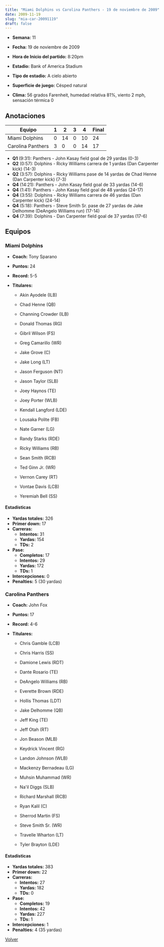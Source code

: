 ```yaml
---
title: "Miami Dolphins vs Carolina Panthers - 19 de noviembre de 2009"
date: 2009-11-19
slug: "mia-car-20091119"
draft: false
---
```


* **Semana:** 11
* **Fecha:** 19 de noviembre de 2009

* **Hora de Inicio del partido:** 8:20pm
* **Estadio:** Bank of America Stadium
* **Tipo de estadio:** A cielo abierto
* **Superficie de juego:** Césped natural
* **Clima:** 56 grados Farenheit, humedad relativa 81%, viento 2 mph, sensación térmica 0





## Anotaciones
| Equipo | 1 | 2 | 3 | 4 | Final |
|--------|---|---|---|---|-------|
| Miami Dolphins  | 0 | 14 | 0 | 10  | 24 |
| Carolina Panthers  | 3 | 0 | 0 | 14  | 17 |
* **Q1** (9:31): Panthers - John Kasay field goal de 29 yardas (0-3)
* **Q2** (0:57): Dolphins - Ricky Williams carrera de 1 yardas (Dan Carpenter kick) (14-3)
* **Q2** (3:57): Dolphins - Ricky Williams pase de 14 yardas de Chad Henne (Dan Carpenter kick) (7-3)
* **Q4** (14:21): Panthers - John Kasay field goal de 33 yardas (14-6)
* **Q4** (1:41): Panthers - John Kasay field goal de 48 yardas (24-17)
* **Q4** (3:55): Dolphins - Ricky Williams carrera de 46 yardas (Dan Carpenter kick) (24-14)
* **Q4** (5:18): Panthers - Steve Smith Sr. pase de 27 yardas de Jake Delhomme (DeAngelo Williams run) (17-14)
* **Q4** (7:39): Dolphins - Dan Carpenter field goal de 37 yardas (17-6)


## Equipos


### Miami Dolphins
* **Coach:** Tony Sparano
* **Puntos:** 24
* **Record:** 5-5
* **Titulares:** 

  * Akin Ayodele (ILB) 

  * Chad Henne (QB) 

  * Channing Crowder (ILB) 

  * Donald Thomas (RG) 

  * Gibril Wilson (FS) 

  * Greg Camarillo (WR) 

  * Jake Grove (C) 

  * Jake Long (LT) 

  * Jason Ferguson (NT) 

  * Jason Taylor (SLB) 

  * Joey Haynos (TE) 

  * Joey Porter (WLB) 

  * Kendall Langford (LDE) 

  * Lousaka Polite (FB) 

  * Nate Garner (LG) 

  * Randy Starks (RDE) 

  * Ricky Williams (RB) 

  * Sean Smith (RCB) 

  * Ted Ginn Jr. (WR) 

  * Vernon Carey (RT) 

  * Vontae Davis (LCB) 

  * Yeremiah Bell (SS) 

#### Estadísticas
* **Yardas totales:** 326
* **Primer down:** 17
* **Carreras:**
  * **Intentos:** 31
  * **Yardas:** 154
  * **TDs:** 2
* **Pase:**
  * **Completos:** 17
  * **Intentos:** 29
  * **Yardas:** 172
  * **TDs:** 1
* **Intercepciones:** 0
* **Penalties:** 5 (30 yardas)

### Carolina Panthers
* **Coach:** John Fox
* **Puntos:** 17
* **Record:** 4-6
* **Titulares:** 

  * Chris Gamble (LCB) 

  * Chris Harris (SS) 

  * Damione Lewis (RDT) 

  * Dante Rosario (TE) 

  * DeAngelo Williams (RB) 

  * Everette Brown (RDE) 

  * Hollis Thomas (LDT) 

  * Jake Delhomme (QB) 

  * Jeff King (TE) 

  * Jeff Otah (RT) 

  * Jon Beason (MLB) 

  * Keydrick Vincent (RG) 

  * Landon Johnson (WLB) 

  * Mackenzy Bernadeau (LG) 

  * Muhsin Muhammad (WR) 

  * Na'il Diggs (SLB) 

  * Richard Marshall (RCB) 

  * Ryan Kalil (C) 

  * Sherrod Martin (FS) 

  * Steve Smith Sr. (WR) 

  * Travelle Wharton (LT) 

  * Tyler Brayton (LDE) 

#### Estadísticas
* **Yardas totales:** 383
* **Primer down:** 22
* **Carreras:**
  * **Intentos:** 27
  * **Yardas:** 182
  * **TDs:** 0
* **Pase:**
  * **Completos:** 19
  * **Intentos:** 42
  * **Yardas:** 227
  * **TDs:** 1
* **Intercepciones:** 1
* **Penalties:** 4 (35 yardas)


[Volver](/historia/2009)
